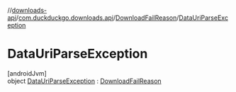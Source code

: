 //[downloads-api](../../../../index.md)/[com.duckduckgo.downloads.api](../../index.md)/[DownloadFailReason](../index.md)/[DataUriParseException](index.md)

# DataUriParseException

[androidJvm]\
object [DataUriParseException](index.md) : [DownloadFailReason](../index.md)
